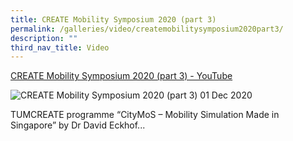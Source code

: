 ```yaml
---
title: CREATE Mobility Symposium 2020 (part 3)
permalink: /galleries/video/createmobilitysymposium2020part3/
description: ""
third_nav_title: Video
---
```


[CREATE Mobility Symposium 2020 (part 3) - YouTube](https://www.youtube.com/embed/EXUWg3vHSSQ?html5=1&rel=0)

![CREATE Mobility Symposium 2020 (part 3)](https://img.youtube.com/vi/EXUWg3vHSSQ/default.jpg)
01 Dec 2020


TUMCREATE programme “CityMoS – Mobility Simulation Made in Singapore” by Dr David Eckhof...